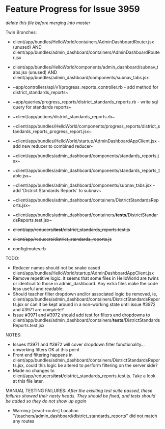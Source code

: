 # Feature Progress for Issue 3959
*delete this file before merging into master*

Twin Branches:
- client/app/bundles/HelloWorld/containers/AdminDashboardRouter.jsx (unused)
  AND
  client/app/bundles/admin_dashboard/containers/AdminDashboardRouter.jsx
- client/app/bundles/HelloWorld/components/admin_dashboard/subnav_tabs.jsx (unused)
  AND
  client/app/bundles/admin_dashboard/components/subnav_tabs.jsx
 

- ~app/controllers/api/v1/progress_reports_controller.rb - add method for district_standards_reports~
- ~app/queries/progress_reports/district_standards_reports.rb - write sql query for standards reports~
- ~client/app/actions/district_standards_reports.rb~
- ~client/app/bundles/HelloWorld/components/progress_reports/district_standards_reports_progress_report.jsx~
- ~client/app/bundles/HelloWorld/startup/AdminDashboardAppClient.jsx - add new reducer to combined reducer~
- ~client/app/bundles/admin_dashboard/components/standards_reports.jsx~
- ~client/app/bundles/admin_dashboard/components/standards_reports_table.jsx~ 
- ~client/app/bundles/admin_dashboard/components/subnav_tabs.jsx - add 'District Standards Reports' to subnav~
- ~client/app/bundles/admin_dashboard/containers/DistrictStandardsReports.jsx~
- ~client/app/bundles/admin_dashboard/containers/__tests__/DistrictStandardsReports.test.jsx~
- ~~client/app/reducers/__test__/district_standards_reports.test.js~~
- ~~client/app/reducers/district_standards_reports.js~~
- ~~config/routes.rb~~


TODO:
  - Reducer names should not be snake cased client/app/bundles/HelloWorld/startup/AdminDashboardAppClient.jsx
  - Remove repetitive logic. It seems that some files in HelloWorld are twins or
    identical to those in admin_dashboard. Any extra files make the code less
    useful and readable. 
  - Should teacher filter dropdown and/or associated logic be removed, ie,
    client/app/bundles/admin_dashboard/containers/DistrictStandardsReports.jsx
    or can it be kept around in a non-working state until issue #3972 and #3971
    are complete?
  - Issue #3971 and #3972 should add test for filters and dropdowns to client/app/bundles/admin_dashboard/containers/__tests__/DistrictStandardsReports.test.jsx

NOTES: 
  - Issues #3971 and #3972 will cover dropdown filter functionality... unworking
    filters OK at this point
  - Front end filtering happens in
    client/app/bundles/admin_dashboard/containers/DistrictStandardsReports.jsx,
    could this logic be altered to perform filtering on the server side?
  - Made no changes to
    client/app/reducers/__test__/district_standards_reports.test.js.  Take a
    look at this file later.


MANUAL TESTING FAILURES:
*After the exisiting test suite passed, these failures showed their nasty
  heads. They should be fixed, and tests should be added so they do not show up
  again*
- Warning: [react-router] Location "/teachers/admin_dashboard/district_standards_reports" did not match any routes
